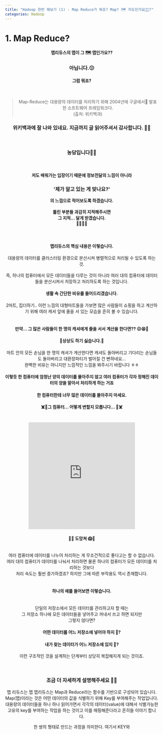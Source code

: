 ```yaml
---
title: "Hadoop 한번 해보기 (1) - Map Reduce가 뭐죠? Map? 🗺 지도인가요🤣🤣?"
categories: Hadoop
---
```


# 1. Map Reduce? 
<h4><center> 맵리듀스의 맵이 그 🗺 맵인가요??</center></h4>
<h3><center>아닙니다.😗</center></h3>
<h4><center>그럼 뭐죠?</center></h4>
<br>

> <center>Map-Reduce는 대용량의 데이터를 처리하기 위해 2004년에 구글에서 발표한 소프트웨어 프레임워크다.</center>
> <center>(출처: 위키백과)</center>


<h3><center>위키백과에 잘 나와 있네요. 지금까지 글 읽어주셔서 감사합니다. 🙋‍♂️ </center></h3>
<br>
<h3><center>농담입니다🤦‍♂️</center></h3>
<br>

<h4><center>저도 배워가는 입장이기 때문에 정보전달의 느낌이 아니라</center>
<center><h3>'제가 알고 있는 게 맞나요?'</h3>의 느낌으로 적어보도록 하겠습니다.</center>
<br>
<center>틀린 부분들 과감히 지적해주시면</center>
<center>그 지적... 달게 받겠습니다.</center>
<center>🍦🍭🍬🍩</center></h4>

<br>
<center><h4>맵리듀스의 핵심 내용은 이렇습니다.</h4></center>
<center>대용량의 데이터를 클러스터링 환경으로 분산시켜 병렬적으로 처리될 수 있도록 하는 것.</center>
<br>
<center>즉, 하나의 컴퓨터에서 모든 데이터들을 다루는 것이 아니라 여러 대의 컴퓨터에 데이터들을 분산시켜서 저장하고 처리하도록 하는 것입니다.</center>
<center><h4>생활 속 간단한 비유를 들어드리겠습니다.</h4></center>
<center>2마트, 집더하기.. 이런 느낌의 대형마트들을 가보면 많은 사람들이 쇼핑을 하고 계산하기 위해 여러 캐셔 앞에 줄을 서 있는 모습을 흔히 볼 수 있습니다.</center>
<br>
<center><h4>만약... 그 많은 사람들이 한 명의 캐셔에게 줄을 서서 계산을 한다면?? 😖😫🤬</h4></center>


<center><h4>🙈상상도 하기 싫습니다.🙈</h4></center>


<center>마트 안의 모든 손님을 한 명의 캐셔가 계산한다면 캐셔도 돌아버리고 기다리는 손님들도 돌아버리고 대환장파티가 벌어질 건 뻔하네요... </center>
<center>완벽한 비유는 아니지만 느낌적인 느낌을 봐주시기 바랍니다 ㅎㅎ</center>

<center><h4>이렇듯 한 컴퓨터에 엄청난 양의 데이터를 몰아주지 않고 여러 컴퓨터가 각자 정해진 데이터의 양을 맡아서 처리하게 하는 거죠</h4></center>

<center><h4>한 컴퓨터한테 너무 많은 데이터를 몰아주지 마세요.</h4></center>  
<center><h4>☠️🤖그 컴퓨터... 어떻게 변할지 모릅니다... 🤖☠️</h4></center>
<br>
<center>

<iframe src="https://giphy.com/embed/ZrJcTENQacGhW" width="350" height="350" frameBorder="0" class="giphy-embed" allowFullScreen></iframe>

</center>

<center><h4>🥶😱 도망쳐 😱🥶</h4></center>

<br>
<center>여러 컴퓨터에 데이터를 나누어 처리하는 게 무조건적으로 좋다고는 할 수 없습니다.</center>
<center>여러 대의 컴퓨터가 데이터를 나눠서 처리하면 물론 하나의 컴퓨터가 모든 데이터를 처리하는 것보다</center>
<center>처리 속도는 훨씬 증가하겠죠? 하지만 그에 따른 부작용도 역시 존재합니다.</center>
<br>

<center><h4>하나의 예를 들어보면 이렇습니다.</h4></center>
<br>
 
<center>단일의 저장소에서 모든 데이터를 관리하고자 할 때는 </center>
<center>그 저장소 하나에 모든 데이터들을 넣어주고 꺼내서 쓰고 하면 되지만</center> 
<center>그렇지 않다면?</center>

<center><h4>어떤 데이터를 어느 저장소에 넣어야 하지 🤔? </h4></center>
<center><h4>내가 찾는 데이터가 어느 저장소에 있지 🤔? </h4></center>

<center>이런 구조적인 것을 설계하는 단계부터 상당히 복잡해지게 되는 것이죠.</center>
<br><br>


<center>

<h3>조금 더 자세하게 설명해주세요 🙋‍♂️</h3>


맵 리듀스는 맵
맵리듀스는 Map과 Reduce라는 함수를 기반으로 구성되어 있습니다.
Map(맵)이라는 것은 어떤 데이터의 값을 식별하기 위해 Key를 부여해주는 작업입니다. 대용량의 데이터들을 하나 하나 읽어가면서 각각의 데이터(value)에 대해서 식별가능한 고유의 key를 부여하는 작업을 하는 것이고 이를 매핑해준다라고 흔히들 이야기 합니다. 

한 쌍의 형태로 만드는 과정을 의미한다. 여기서 KEY와 

</center>